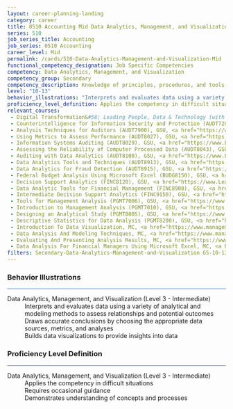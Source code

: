 ```yaml
---
layout: career-planning-landing
category: career
title: 0510 Accounting Mid Data Analytics, Management, and Visualization
series: 510
job_series_title: Accounting
job_series: 0510 Accounting
career_level: Mid
permalink: /cards/510-Data-Analytics-Management-and-Visualization-Mid
functional_competency_designation: Job Specific Competencies
competency: Data Analytics, Management, and Visualization
competency_group: Secondary
competency_description: Knowledge of principles, procedures, and tools used to manage and analyze data in order to make conclusions about that information; identifies trends and metrics from large data sets; presents data in a visually clear way to enable decision makers to identify patterns and grasp difficult concepts.
level: "10-13"
behavior_illustrations: "Interprets and evaluates data using a variety of analytical and modeling methods to assess relationships and potential outcomes ? Draws accurate conclusions by choosing the appropriate data sources, metrics, and analyses ? Builds data visualizations to provide insights into data"
proficiency_level_definition: Applies the competency in difficult situations ? Requires occasional guidance ? Demonstrates understanding of concepts and processes
relevant_courses: 
 - Digital Transformation&#58; Leading People, Data & Technology (with UC Berkeley Executive Education), Emeritus, <a href="https://executive-ed.xpro.mit.edu/robotics-essentials/enterprise/?b2c_form=true&utm_campaign=gsa&utm_source=b2b">https://executive-ed.xpro.mit.edu/robotics-essentials/enterprise/?b2c_form=true&utm_campaign=gsa&utm_source=b2b</a>
 - Counterintelligence for Information Security and Protection (AUDT7200), GSU, <a href="https://www.LearnAtGSUSA.com/AUDT7205">https://www.LearnAtGSUSA.com/AUDT7205</a>
 - Analysis Techniques for Auditors (AUDT7900), GSU, <a href="https://www.LearnAtGSUSA.com/AUDT7909">https://www.LearnAtGSUSA.com/AUDT7909</a>
 - Using Metrics to Assess Performance (AUDT8027), GSU, <a href="https://www.LearnAtGSUSA.com/AUDT8036">https://www.LearnAtGSUSA.com/AUDT8036</a>
 - Information Systems Auditing (AUDT8029), GSU, <a href="https://www.LearnAtGSUSA.com/AUDT8038">https://www.LearnAtGSUSA.com/AUDT8038</a>
 - Assessing the Reliability of Computer Processed Data (AUDT8043), GSU, <a href="https://www.LearnAtGSUSA.com/AUDT8052">https://www.LearnAtGSUSA.com/AUDT8052</a>
 - Auditing with Data Analytics (AUDT8100), GSU, <a href="https://www.LearnAtGSUSA.com/AUDT8105">https://www.LearnAtGSUSA.com/AUDT8105</a>
 - Data Analytics Tools and Techniques (AUDT8913), GSU, <a href="https://www.LearnAtGSUSA.com/AUDT8918">https://www.LearnAtGSUSA.com/AUDT8918</a>
 - Data Analytics for Fraud Detection (AUDT8915), GSU, <a href="https://www.LearnAtGSUSA.com/AUDT8920">https://www.LearnAtGSUSA.com/AUDT8920</a>
 - Federal Budget Analysis Using Microsoft Excel (BUDG8150), GSU, <a href="https://www.LearnAtGSUSA.com/BUDG8155">https://www.LearnAtGSUSA.com/BUDG8155</a>
 - Decision Support Analytics (FINC8120), GSU, <a href="https://www.LearnAtGSUSA.com/FINC8129">https://www.LearnAtGSUSA.com/FINC8129</a>
 - Data Analytic Tools for Financial Management (FINC8900), GSU, <a href="https://www.LearnAtGSUSA.com/FINC8905">https://www.LearnAtGSUSA.com/FINC8905</a>
 - Intermediate Decision Support Analytics (FINC9150), GSU, <a href="https://www.LearnAtGSUSA.com/FINC9151">https://www.LearnAtGSUSA.com/FINC9151</a>
 - Tools for Management Analysis (PGMT7006), GSU, <a href="https://www.LearnAtGSUSA.com/PGMT7007">https://www.LearnAtGSUSA.com/PGMT7007</a>
 - Introduction to Management Analysis (PGMT7010), GSU, <a href="https://www.LearnAtGSUSA.com/PGMT7011">https://www.LearnAtGSUSA.com/PGMT7011</a>
 - Designing an Analytical Study (PGMT8005), GSU, <a href="https://www.LearnAtGSUSA.com/PGMT8006">https://www.LearnAtGSUSA.com/PGMT8006</a>
 - Descriptive Statistics for Data Analysis (PGMT8200), GSU, <a href="https://www.LearnAtGSUSA.com/PGMT8201">https://www.LearnAtGSUSA.com/PGMT8201</a>
 - Introduction To Data Visualization, MC, <a href="https://www.managementconcepts.com/course/id/4606?utm_source=CFOportal&utm_medium=listing&utm_campaign=CFOTTEP&utm_id=23FM">https://www.managementconcepts.com/course/id/4606?utm_source=CFOportal&utm_medium=listing&utm_campaign=CFOTTEP&utm_id=23FM</a>
 - Data Analysis And Modeling Techniques, MC, <a href="https://www.managementconcepts.com/course/id/4615?utm_source=CFOportal&utm_medium=listing&utm_campaign=CFOTTEP&utm_id=23FM">https://www.managementconcepts.com/course/id/4615?utm_source=CFOportal&utm_medium=listing&utm_campaign=CFOTTEP&utm_id=23FM</a>
 - Evaluating And Presenting Analysis Results, MC, <a href="https://www.managementconcepts.com/course/id/4665?utm_source=CFOportal&utm_medium=listing&utm_campaign=CFOTTEP&utm_id=23FM">https://www.managementconcepts.com/course/id/4665?utm_source=CFOportal&utm_medium=listing&utm_campaign=CFOTTEP&utm_id=23FM</a>
 - Data Analysis For Financial Managers Using Microsoft Excel, MC, <a href="https://www.managementconcepts.com/course/id/5318?utm_source=CFOportal&utm_medium=listing&utm_campaign=CFOTTEP&utm_id=23FM">https://www.managementconcepts.com/course/id/5318?utm_source=CFOportal&utm_medium=listing&utm_campaign=CFOTTEP&utm_id=23FM</a>
filters: Secondary-Data-Analytics-Management-and-Visualization GS-10-13 series-0510
---
```


<div class="desktop:grid-col-6 margin-y-3">
  <div class="border-top-2 bg-white padding-3 shadow-5 height-full members-hover border-1px button-border border-top-blue radius-lg card-text-color">
    <h3>Behavior Illustrations</h3>
    <hr style="background-color: #2680EB !important;"/>
    <dl class="text-base card-content-color"><dt>Data Analytics, Management, and Visualization (Level 3 - Intermediate)</dt><dd>Interprets and evaluates data using a variety of analytical and modeling methods to assess relationships and potential outcomes </dd><dd> Draws accurate conclusions by choosing the appropriate data sources, metrics, and analyses </dd><dd> Builds data visualizations to provide insights into data</dd></dl>
  </div>
</div>
<div class="desktop:grid-col-6 margin-y-3">
  <div class="border-top-2 bg-white padding-3 shadow-5 height-full members-hover border-1px button-border border-top-blue radius-lg card-text-color">
    <h3>Proficiency Level Definition</h3>
     <hr style="background-color: #2680EB !important;"/>
    <dl class="text-base card-content-color"><dt>Data Analytics, Management, and Visualization (Level 3 - Intermediate)</dt><dd>Applies the competency in difficult situations </dd><dd> Requires occasional guidance </dd><dd> Demonstrates understanding of concepts and processes</dd></dl>
  </div>
</div>